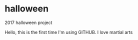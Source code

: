 # halloween
2017 halloween project

Hello, this is the first time I'm using GITHUB.
I love martial arts
